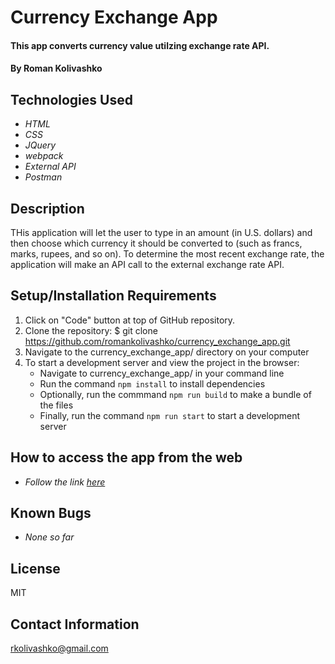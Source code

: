 # Currency Exchange App

#### This app converts currency value utilzing exchange rate API.

#### By Roman Kolivashko

## Technologies Used

* _HTML_
* _CSS_
* _JQuery_
* _webpack_
* _External API_
* _Postman_

## Description
THis application will let the user to type in an amount (in U.S. dollars) and then choose which currency it should be converted to (such as francs, marks, rupees, and so on). To determine the most recent exchange rate, the application will make an API call to the external exchange rate API.

## Setup/Installation Requirements

1. Click on "Code" button at top of GitHub repository. 
2. Clone the repository: $ git clone https://github.com/romankolivashko/currency_exchange_app.git
3. Navigate to the currency_exchange_app/ directory on your computer
4. To start a development server and view the project in the browser:
   * Navigate to currency_exchange_app/ in your command line
   * Run the command `npm install` to install dependencies
   * Optionally, run the commmand `npm run build` to make a bundle of the files
   * Finally, run the command `npm run start` to start a development server
 
## How to access the app from the web
* _Follow the link [here](https://)_ 
## Known Bugs

* _None so far_

## License
MIT
## Contact Information
rkolivashko@gmail.com